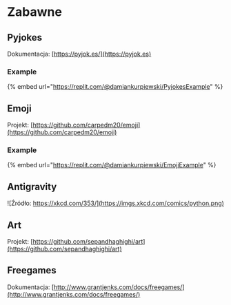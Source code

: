 # Zabawne

## Pyjokes

Dokumentacja: [https://pyjok.es/](https://pyjok.es)

### Example

{% embed url="https://replit.com/@damiankurpiewski/PyjokesExample" %}

## Emoji

Projekt: [https://github.com/carpedm20/emoji](https://github.com/carpedm20/emoji)

### Example

{% embed url="https://replit.com/@damiankurpiewski/EmojiExample" %}

## Antigravity

![Źródło: https://xkcd.com/353/](https://imgs.xkcd.com/comics/python.png)

## Art

Projekt: [https://github.com/sepandhaghighi/art](https://github.com/sepandhaghighi/art)

## Freegames

Dokumentacja: [http://www.grantjenks.com/docs/freegames/](http://www.grantjenks.com/docs/freegames/)

